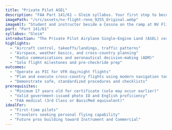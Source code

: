 ```yaml
---
title: "Private Pilot ASEL"
description: "FAA Part 141/61 — Gleim syllabus. Your first step to becoming a pilot. Gain the skills and knowledge to fly safely and confidently as Pilot In Command."
imagePath: "/src/assets/nv-flight-reno_9255_Original.webp"
imageAlt: "Student and instructor beside a Cessna on the ramp at NV Flight"
part: "Part 141/61"
syllabus: "Gleim"
introduction: "The Private Pilot Airplane Single-Engine Land (ASEL) certificate is your gateway to the world of aviation. This foundational program is designed for aspiring pilots with little to no prior flight experience. Through a combination of ground school and hands-on flight training, you'll develop the essential skills and knowledge needed to operate an aircraft safely and confidently as Pilot In Command (PIC). Our experienced instructors will guide you through every step of the process, from mastering basic maneuvers to understanding airspace regulations and weather considerations. By the end of this program, you'll be prepared to pass the FAA Private Pilot Knowledge Test and Practical Test, earning your Private Pilot ASEL certificate and opening the door to a lifetime of flying adventures."
highlights:
  - "Aircraft control, takeoffs/landings, traffic patterns"
  - "Airspace, weather basics, and cross-country planning"
  - "Radio communications and aeronautical decision-making (ADM)"
  - "Solo flight milestones and pre-checkride prep"
outcomes:
  - "Operate as PIC for VFR day/night flights"
  - "Plan and execute cross-country flights using modern navigation tools"
  - "Demonstrate safe, standardized procedures and checklists"
prerequisites:
  - "Minimum 17 years old for certificate (solo may occur earlier)"
  - "Valid government-issued photo ID and English proficiency"
  - "FAA medical (3rd Class or BasicMed equivalent)"
idealFor:
  - "First-time pilots"
  - "Travelers seeking personal flying capability"
  - "Future pros building toward Instrument and Commercial"
---
```

